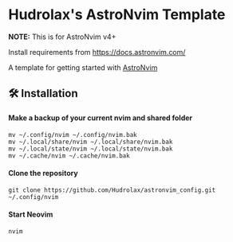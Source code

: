 # Hudrolax's AstroNvim Template

**NOTE:** This is for AstroNvim v4+

Install requirements from https://docs.astronvim.com/

A template for getting started with [AstroNvim](https://github.com/AstroNvim/AstroNvim)

## 🛠️ Installation

#### Make a backup of your current nvim and shared folder

```shell
mv ~/.config/nvim ~/.config/nvim.bak
mv ~/.local/share/nvim ~/.local/share/nvim.bak
mv ~/.local/state/nvim ~/.local/state/nvim.bak
mv ~/.cache/nvim ~/.cache/nvim.bak
```

#### Clone the repository

```shell
git clone https://github.com/Hudrolax/astronvim_config.git ~/.config/nvim
```

#### Start Neovim

```shell
nvim
```
